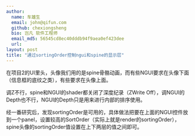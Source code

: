 ```yaml
---
author:
  name: 车雄生
  email: john@qifun.com
  github: chexiongsheng
  bio: 岂凡 软件工程师
  email_md5: 56545cd8ec40dddb94f9aea0ef423dee
  url: 
layout: post
title: "通过sortingOrder控制ngui和spine的显示层"
---
```

  在项目2的UI里头，头像我们用的是spine骨骼动画，而有些NGUI要求在头像下面（信息框的底纹之类），有些要求在头像上面。
  
  调Z不行，spine和NGUI的shader都关闭了深度纪录（ZWrite Off），调NGUI的Depth也不行，NGUI的Depth只是用来进行内部的排序使用。
  
  经一番研究后，发现sortingOrder是可用的，具体做法把要在上面的NGUI控件放到一个panel，设置较高的SortOrder（实际上就是render的sortingOrder），spine头像的sortingOrder值设置在上下两层的值之间即可。


